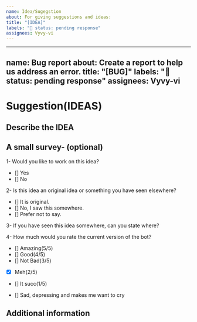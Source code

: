 ```yaml
---
name: Idea/Sugegstion
about: For giving suggestions and ideas:
title: "[IDEA]"
labels: "🚦 status: pending response"
assignees: Vyvy-vi
---
```


---
name: Bug report
about: Create a report to help us address an error.
title: "[BUG]"
labels: "🚦 status: pending response"
assignees: Vyvy-vi
---

# Suggestion(IDEAS)

## Describe the IDEA

<!--A clear and concise description of what work you have in mind.-->

## A small survey- (optional)

<!--Put an x in the [] of the option you want to choose-->

1- Would you like to work on this idea?
- [] Yes
- [] No

2- Is this idea an original idea or something you have seen elsewhere?
- [] It is original.
- [] No, I saw this somewhere.
- [] Prefer not to say.

3- If you have seen this idea somewhere, can you state where?
<!--We have a policy-->
<!--A) We don't use intellectual property without consent-->
<!--B) We want to make sure that the source is not something we are against-->
<!--C) We believe in OpenSource and will not satisfy ideas that suggest price-marketing features-->
<!--D) All ideas implemented need to be universally viable and legal-->
<!--E) We would love to notify the source that we might include this feature in our bot-->
<!--F) We want to be assured of all the implications of the Idea-->
<!--This question is optional, you may decline from providing a source...-->

4- How much would you rate the current version of the bot?
<!--honestly?-->

- [] Amazing(5/5)
- [] Good(4/5)
- [] Not Bad(3/5)
- [x] Meh(2/5)
- [] It succ(1/5)

- [] Sad, depressing and makes me want to cry
## Additional information

<!--Add any other context about the idea here.-->
